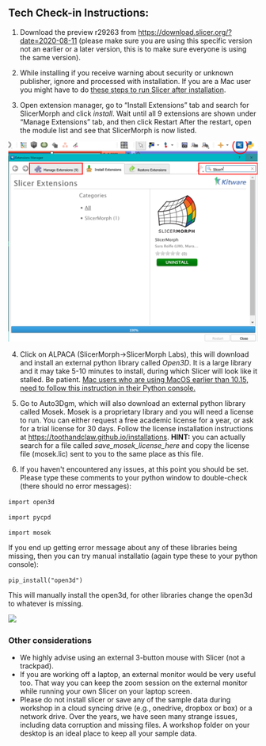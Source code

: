 ## Tech Check-in Instructions:


1. Download the preview r29263 from https://download.slicer.org/?date=2020-08-11 (please make sure you are using this specific version not an earlier or a later version, this is to make sure everyone is using the same version). 

2. While installing if you receive warning about security or unknown publisher, ignore and processed with installation. If you are a Mac user you might have to do [these steps to run Slicer after installation](https://discourse.slicer.org/t/unsigned-application-issue-on-mac/12930/2?u=muratmaga).

3. Open extension manager, go to “Install Extensions” tab and search for SlicerMorph and click *install*.
Wait until all 9 extensions are shown under “Manage Extensions” tab, and then click Restart
After the restart, open the module list and see that SlicerMorph is now listed.

<img src="extension_manager.png">

4. Click on ALPACA (SlicerMorph->SlicerMorph Labs), this will download and install an external python library called *Open3D*. It is a large library and it may take 5-10 minutes to install, during which Slicer will look like it stalled. Be patient. [Mac users who are using MacOS earlier than 10.15, need to follow this instruction in their Python console.](https://discourse.slicer.org/t/cant-load-open3d/12950/6?u=muratmaga) 

5. Go to Auto3Dgm, which will also download an external python library called Mosek. 
Mosek is a proprietary library and you will need a license to run. You can either request a free academic license for a year, or ask for a trial license for 30 days. Follow the license installation instructions at https://toothandclaw.github.io/installations. **HINT:** you can actually search for a file called *save_mosek_license_here* and copy the license file (mosek.lic) sent to you to the same place as this file. 

6. If you haven't encountered any issues, at this point you should be set. Please type these comments to your python window to double-check (there should no error messages):

  ```import open3d```
  
  ```import pycpd```
  
  ```import mosek```
  
If you end up getting error message about any of these libraries being missing, then you can try manual installatio (again type these to your python console):

```pip_install("open3d")```
  
  This will manually install the open3d, for other libraries change the open3d to whatever is missing. 

<img src="python_console.png">


### Other considerations
* We highly advise using an external 3-button mouse with Slicer (not a trackpad). 
* If you are working off a laptop, an external monitor would be very useful too. That way you can keep the zoom session on the external monitor while running your own Slicer on your laptop screen. 
* Please do not install slicer or save any of the sample data during workshop in a cloud syncing drive (e.g., onedrive, dropbox or box) or a network drive. Over the years, we have seen many strange issues, including data corruption and missing files. A workshop folder on your desktop is an ideal place to keep all your sample data.    

